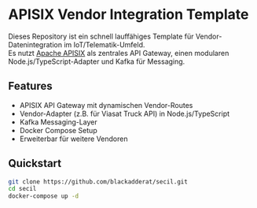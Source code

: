 # APISIX Vendor Integration Template

Dieses Repository ist ein schnell lauffähiges Template für Vendor-Datenintegration im IoT/Telematik-Umfeld.  
Es nutzt [Apache APISIX](https://apisix.apache.org/) als zentrales API Gateway, einen modularen Node.js/TypeScript-Adapter und Kafka für Messaging.

## Features

- APISIX API Gateway mit dynamischen Vendor-Routes
- Vendor-Adapter (z.B. für Viasat Truck API) in Node.js/TypeScript
- Kafka Messaging-Layer
- Docker Compose Setup
- Erweiterbar für weitere Vendoren

## Quickstart

```sh
git clone https://github.com/blackadderat/secil.git
cd secil
docker-compose up -d
